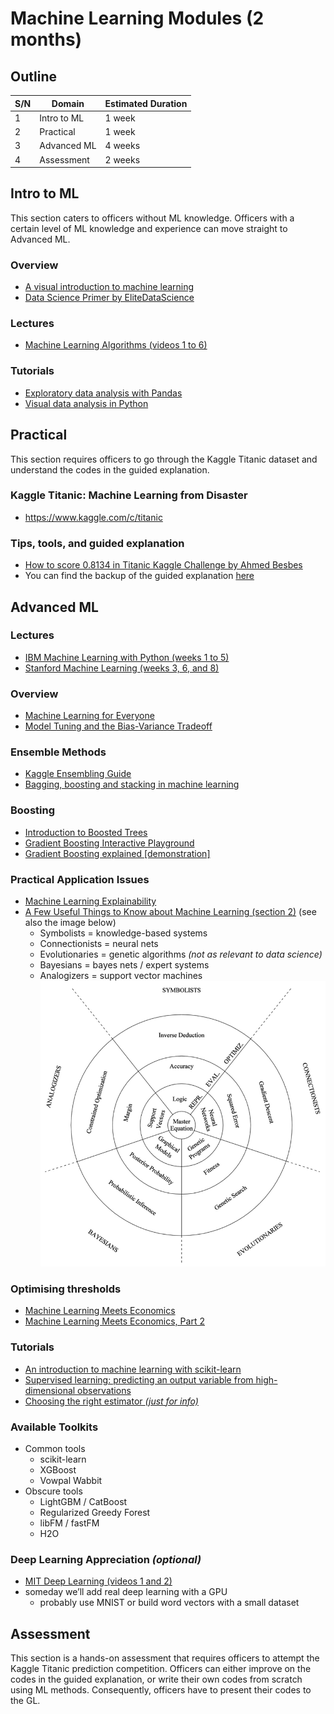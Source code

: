 #   Machine Learning Modules (2 months)

##  Outline
| S/N | Domain      | Estimated Duration |
| --- | ----------- | ------------------ |
| 1   | Intro to ML | 1 week             |
| 2   | Practical   | 1 week             |
| 3   | Advanced ML | 4 weeks            |
| 4   | Assessment  | 2 weeks            |


##  Intro to ML
This section caters to officers without ML knowledge. Officers with a certain level of ML knowledge and experience can move straight to Advanced ML.

### Overview
*   [A visual introduction to machine learning](http://www.r2d3.us/visual-intro-to-machine-learning-part-1/)
*   [Data Science Primer by EliteDataScience](https://elitedatascience.com/primer)

### Lectures
*   [Machine Learning Algorithms (videos 1 to 6)](https://www.youtube.com/playlist?list=PLEiEAq2VkUULNa6MHQAZSOBxzB6HHFXj4)

### Tutorials
*   [Exploratory data analysis with Pandas](https://nbviewer.jupyter.org/github/Yorko/mlcourse_open/blob/master/jupyter_english/topic01_pandas_data_analysis/topic1_pandas_data_analysis.ipynb?flush_cache=true)
*   [Visual data analysis in Python](https://nbviewer.jupyter.org/github/Yorko/mlcourse_open/blob/master/jupyter_english/topic02_visual_data_analysis/topic2_visual_data_analysis.ipynb?flush_cache=true)


##  Practical
This section requires officers to go through the Kaggle Titanic dataset and understand the codes in the guided explanation. 

### Kaggle Titanic: Machine Learning from Disaster
*   https://www.kaggle.com/c/titanic

### Tips, tools, and guided explanation
*   [How to score 0.8134 in Titanic Kaggle Challenge by Ahmed Besbes](https://ahmedbesbes.com/how-to-score-08134-in-titanic-kaggle-challenge.html)
*   You can find the backup of the guided explanation [here](ahmedbesbes-titanic.pdf)


##  Advanced ML

### Lectures
*   [IBM Machine Learning with Python (weeks 1 to 5)](https://www.coursera.org/learn/machine-learning-with-python)
*   [Stanford Machine Learning (weeks 3, 6, and 8)](https://www.coursera.org/learn/machine-learning)

### Overview
*   [Machine Learning for Everyone](https://vas3k.com/blog/machine_learning/)
*   [Model Tuning and the Bias-Variance Tradeoff](http://www.r2d3.us/visual-intro-to-machine-learning-part-2/)

### Ensemble Methods
*   [Kaggle Ensembling Guide](https://mlwave.com/kaggle-ensembling-guide/)
*   [Bagging, boosting and stacking in machine learning](https://stats.stackexchange.com/questions/18891/bagging-boosting-and-stacking-in-machine-learning)

### Boosting
*   [Introduction to Boosted Trees](https://xgboost.readthedocs.io/en/latest/tutorials/model.html)
*   [Gradient Boosting Interactive Playground](http://arogozhnikov.github.io/2016/07/05/gradient_boosting_playground.html)
*   [Gradient Boosting explained [demonstration]](http://arogozhnikov.github.io/2016/06/24/gradient_boosting_explained.html)

### Practical Application Issues
*   [Machine Learning Explainability](https://www.kaggle.com/learn/machine-learning-explainability)
*   [A Few Useful Things to Know about Machine Learning (section 2)](cacm12.pdf) (see also the image below)
    *   Symbolists = knowledge-based systems
    *   Connectionists = neural nets
    *   Evolutionaries = genetic algorithms *(not as relevant to data science)*
    *   Bayesians = bayes nets / expert systems
    *   Analogizers = support vector machines
    ![Representation, Evaluation, and Optimization for 5 approaches to ML](Machine%20Learning/reo.png)

### Optimising thresholds
*   [Machine Learning Meets Economics](http://blog.mldb.ai/blog/posts/2016/01/ml-meets-economics/)
*   [Machine Learning Meets Economics, Part 2](http://blog.mldb.ai/blog/posts/2016/04/ml-meets-economics2/)

### Tutorials
*   [An introduction to machine learning with scikit-learn](https://scikit-learn.org/stable/tutorial/basic/tutorial.html)
*   [Supervised learning: predicting an output variable from high-dimensional observations](https://scikit-learn.org/stable/tutorial/statistical_inference/supervised_learning.html)
*   [Choosing the right estimator *(just for info)*](https://scikit-learn.org/stable/tutorial/machine_learning_map/index.html)

### Available Toolkits
*   Common tools
    *   scikit-learn
    *   XGBoost
    *   Vowpal Wabbit
*   Obscure tools
    *   LightGBM / CatBoost
    *   Regularized Greedy Forest
    *   libFM / fastFM
    *   H2O

### Deep Learning Appreciation *(optional)*
*   [MIT Deep Learning (videos 1 and 2)](https://www.youtube.com/playlist?list=PLrAXtmErZgOeiKm4sgNOknGvNjby9efdf)
*   someday we’ll add real deep learning with a GPU
    *   probably use MNIST or build word vectors with a small dataset


##  Assessment
This section is a hands-on assessment that requires officers to attempt the Kaggle Titanic prediction competition. Officers can either improve on the codes in the guided explanation, or write their own codes from scratch using ML methods. Consequently, officers have to present their codes to the GL.
